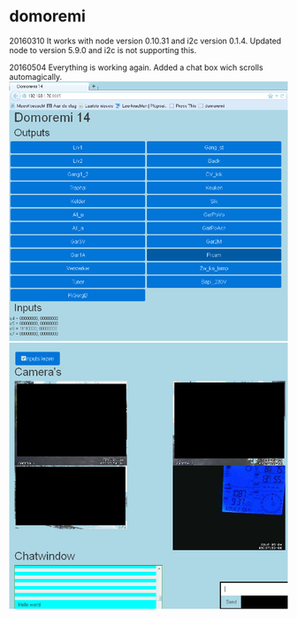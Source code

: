 # domoremi

20160310 It works with node version 0.10.31 and i2c version 0.1.4.
         Updated node to version 5.9.0 and i2c is not supporting this.

20160504 Everything is working again. Added a chat box wich scrolls automagically.
![preview1](https://raw.githubusercontent.com/tleyssens/tleyssens.github.io/master/preview1.gif)
![preview2](https://raw.githubusercontent.com/tleyssens/tleyssens.github.io/master/preview2.gif)
